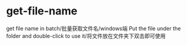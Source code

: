 # get-file-name
get file name in batch/批量获取文件名/windows端
Put the file under the folder and double-click to use it/将文件放在文件夹下双击即可使用
